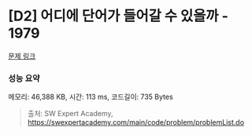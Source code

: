 # [D2] 어디에 단어가 들어갈 수 있을까 - 1979 

[문제 링크](https://swexpertacademy.com/main/code/problem/problemDetail.do?contestProbId=AV5PuPq6AaQDFAUq) 

### 성능 요약

메모리: 46,388 KB, 시간: 113 ms, 코드길이: 735 Bytes



> 출처: SW Expert Academy, https://swexpertacademy.com/main/code/problem/problemList.do
